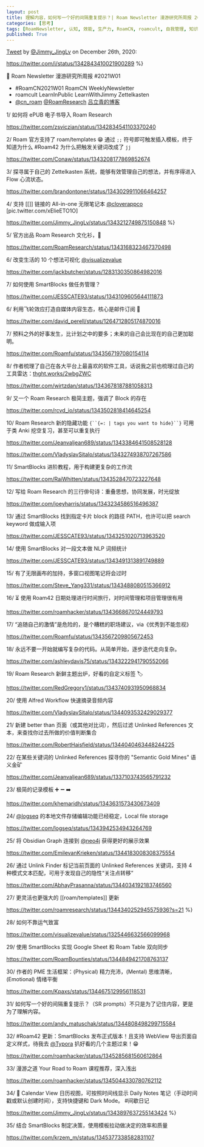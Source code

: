 ```yaml
---
layout: post
title: 理解内容，如何写一个好的间隔重复提示？| Roam Newsletter 漫游研究所周报 2021W01
categories: [思考]
tags: [RoamNewsletter, 认知, 效能, 生产力, RoamCN, roamcult, 自我管理, 知识创造, RoamResearch]
published: True
---
```


[Tweet](https://twitter.com/i/status/1342843410021900289) by [@Jimmy_JingLv](https://twitter.com/Jimmy_JingLv) on December 26th, 2020:

https://twitter.com/i/status/1342843410021900289 %}

📮 Roam Newsletter 漫游研究所周报 #2021W01

- #RoamCN2021W01 RoamCN WeeklyNewsletter
- roamcult LearnInPublic LearnWithJimmy Zettelkasten
- [@cn_roam](https://twitter.com/cn_roam) [@RoamResearch](https://twitter.com/RoamResearch) [吕立青的博客](http://roamcult.vip)

1/ 如何将 ePUB 电子书导入 Roam Research

https://twitter.com/zsviczian/status/1342834541103370240

2/ Roam 官方支持了 roam/templates 😁 通过 `;;` 符号即可触发插入模板，终于知道为什么 #Roam42 为什么把触发关键词改成了 `jj`

https://twitter.com/Conaw/status/1343208177869852674

3/ 探寻属于自己的 Zettelkasten 系统，能够有效管理自己的想法，并有序得进入 Flow 心流状态。

https://twitter.com/brandontoner/status/1343029911066464257

4/ 支持 [[]] 链接的 All-in-one 无限笔记本 [@cloverappco](https://twitter.com/cloverappco) [pic.twitter.com/xElieETO1O]

https://twitter.com/Jimmy_JingLv/status/1343212749875150848 %}

5/ 官方出品 Roam Research 文化衫，🎄

https://twitter.com/RoamResearch/status/1343168323467370498

6/ 改变生活的 10 个想法可视化 [@visualizevalue](https://twitter.com/visualizevalue)

https://twitter.com/jackbutcher/status/1283130350864982016

7/ 如何使用 SmartBlocks 做任务管理？

https://twitter.com/JESSCATE93/status/1343109605644111873

6/ 利用飞轮效应打造自媒体内容生态，核心是邮件订阅 📧

https://twitter.com/david_perell/status/1264712805174870016

7/ 预料之外的好事发生，比计划之中的要多；未来的自己会比现在的自己更加聪明。

https://twitter.com/Roamfu/status/1343567197080154114

8/ 作者梳理了自己在各大平台上最喜欢的软件工具，话说我之前也梳理过自己的工具雷达：[thght.works/2wbgZWC](https://thght.works/2wbgZWC)

https://twitter.com/wirtzdan/status/1343678187881058313

9/ 又一个 Roam Research 极简主题，强调了 Block 的存在

https://twitter.com/rcvd_io/status/1343502818414645254

10/ Roam Research 新的隐藏功能 ` {``{=: | tags you want to hide}``} ` 可用于类 Anki 挖空复习，甚至可以重复执行

https://twitter.com/Jeanvaljean689/status/1343384641508528128

https://twitter.com/VladyslavSitalo/status/1343274938707267586

11/ SmartBlocks 进阶教程，用于构建更复杂的工作流

https://twitter.com/RaiWhitten/status/1343528470723227648

12/ 写给 Roam Research 的三行俳句诗：重叠思想，协同发展，时光绽放

https://twitter.com/joeyharris/status/1343234586516496387

13/ 通过 SmartBlocks 找到指定卡片 block 的路径 PATH，也许可以把 search keyword 做成输入项

https://twitter.com/JESSCATE93/status/1343251020713963520

14/ 使用 SmartBlocks 对一段文本做 NLP 词频统计

https://twitter.com/JESSCATE93/status/1343491313891749889

15/ 有了无限画布的加持，多窗口视图笔记将会过时

https://twitter.com/Steve_Yang331/status/1343488080515366912

16/ ⏳ 使用 Roam42 日期处理进行时间旅行，对时间管理和项目管理很有用

https://twitter.com/roamhacker/status/1343668670124449793

17/ “追随自己的激情”是危险的，是个糟糕的职场建议，via《优秀到不能忽视》

https://twitter.com/Roamfu/status/1343567209805672453

18/ 永远不要一开始就编写复杂的代码。从简单开始，逐步迭代走向复杂。

https://twitter.com/ashleydavis75/status/1343222941790552066

19/ Roam Research 新鲜主题出炉，好看的自定义标签 🏷

https://twitter.com/RedGregory1/status/1343740931950968834

20/ 使用 Alfred Workflow 快速摘录音频内容

https://twitter.com/VladyslavSitalo/status/1344093532429029377

21/ 新建 better than 页面（或其他对比词），然后过滤 Unlinked References 文本，来查找你过去所做的价值判断集合

https://twitter.com/RobertHaisfield/status/1344040463448244225

22/ 在某些关键词的 Unlinked References 探寻你的 "Semantic Gold Mines" 语义金矿

https://twitter.com/Jeanvaljean689/status/1337103743565791232

23/ 极简的记录模板 ➕ ➖ ➡️

https://twitter.com/khemaridh/status/1343631573430673409

24/ [@logseq](https://twitter.com/logseq) 的本地文件存储编辑功能已经稳定，Local file storage

https://twitter.com/logseq/status/1343942534943264769

25/ 将 Obsidian Graph 连接到 [@neo4j](https://twitter.com/neo4j) 获得更好的展示效果

https://twitter.com/EmilevanKrieken/status/1344183008308375554

26/ 通过 Unlink Finder 标记当前页面的 Unlinked References 关键词，支持 4 种模式文本匹配，可用于发现自己的隐性“关注点转移”

https://twitter.com/AbhayPrasanna/status/1344034192183746560

27/ 更灵活也更强大的 [[roam/templates]] 更新

https://twitter.com/roamresearch/status/1344340252945575936?s=21 %}

28/ 如何不靠运气致富

https://twitter.com/visualizevalue/status/1325446632566099968

29/ 使用 SmartBlocks 实现 Google Sheet 和 Roam Table 双向同步

https://twitter.com/RoamBounties/status/1344849421708763137

30/ 作者的 PME 生活框架：(Physical) 精力充沛，(Mental) 思维清晰，(Emotional) 情绪平衡

https://twitter.com/Kpaxs/status/1344675129956118531

31/ 如何写一个好的间隔重复提示？（SR prompts）不只是为了记住内容，更是为了理解内容。

https://twitter.com/andy_matuschak/status/1344808498299715584

32/ #Roam42 更新：SmartBlocks 发布正式版本！且支持 WebView 导出页面自定义样式，待我去 [@Typora](https://twitter.com/Typora) 扒好看的几个主题过来！😁

https://twitter.com/roamhacker/status/1345285681560612864

33/ 漫游之道 Your Road to Roam 课程推荐，深入浅出

https://twitter.com/roamhacker/status/1345044330780762112

34/ 📅 Calendar View 日历视图，可按照时间线显示 Daily Notes 笔记（手动时间戳或默认创建时间），支持快捷键和 Dark Mode。 #间歇日记

https://twitter.com/Jimmy_JingLv/status/1343897637255143424 %}

35/ 结合 SmartBlocks 制定决策，使用模板拉动做决定的效率和质量

https://twitter.com/krzem_m/status/1345377338582831107
